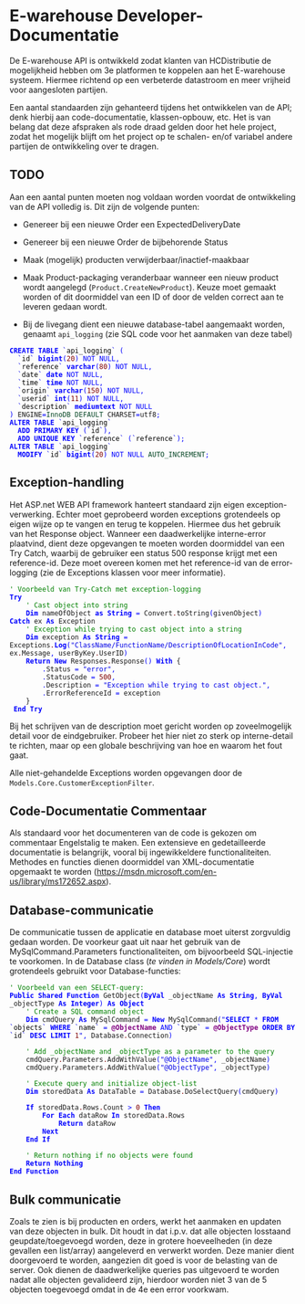 # E-warehouse Developer-Documentatie
De E-warehouse API is ontwikkeld zodat klanten van HCDistributie de mogelijkheid hebben om 3e platformen te koppelen aan het E-warehouse systeem. Hiermee richtend op een verbeterde datastroom en meer vrijheid voor aangesloten partijen.

Een aantal standaarden zijn gehanteerd tijdens het ontwikkelen van de API; denk hierbij aan code-documentatie, klassen-opbouw, etc. Het is van belang dat deze afspraken als rode draad gelden door het hele project, zodat het mogelijk blijft om het project op te schalen- en/of variabel andere partijen de ontwikkeling over te dragen.

## TODO
Aan een aantal punten moeten nog voldaan worden voordat de ontwikkeling van de API volledig is. Dit zijn de volgende punten:
- Genereer bij een nieuwe Order een ExpectedDeliveryDate

- Genereer bij een nieuwe Order de bijbehorende Status

- Maak (mogelijk) producten verwijderbaar/inactief-maakbaar

- Maak Product-packaging veranderbaar wanneer een nieuw product wordt aangelegd (`Product.CreateNewProduct`). Keuze moet gemaakt worden of dit doormiddel van een ID of door de velden correct aan te leveren gedaan wordt.

- Bij de livegang dient een nieuwe database-tabel aangemaakt worden, genaamt `api_logging` (zie SQL code voor het aanmaken van deze tabel)

<pre><code><span style='color:#0000ff; font-weight:bold; '>CREATE</span> <span style='color:#0000ff; font-weight:bold; '>TABLE</span> <span style='color:#0000e6; '>`</span><span style='color:#000000;'>api_logging</span><span style='color:#0000e6; '>`</span> <span style='color:#0000ff; '>(</span>
  <span style='color:#0000e6; '>`</span><span style='color:#000000;'>id</span><span style='color:#0000e6; '>`</span> <span style='color:#0000ff; font-weight:bold; '>bigint</span><span style='color:#0000ff; '>(</span><span style='color:#800000; '>20</span><span style='color:#0000ff; '>)</span> <span style='color:#0000ff; '>NOT</span> <span style='color:#0000ff; '>NULL</span><span style='color:#0000ff; '>,</span>
  <span style='color:#0000e6; '>`</span><span style='color:#000000;'>reference</span><span style='color:#0000e6; '>`</span> <span style='color:#0000ff; font-weight:bold; '>varchar</span><span style='color:#0000ff; '>(</span><span style='color:#800000; '>80</span><span style='color:#0000ff; '>)</span> <span style='color:#0000ff; '>NOT</span> <span style='color:#0000ff; '>NULL</span><span style='color:#0000ff; '>,</span>
  <span style='color:#0000e6; '>`</span><span style='color:#000000;'>date</span><span style='color:#0000e6; '>`</span> <span style='color:#0000ff; font-weight:bold; '>date</span> <span style='color:#0000ff; '>NOT</span> <span style='color:#0000ff; '>NULL</span><span style='color:#0000ff; '>,</span>
  <span style='color:#0000e6; '>`</span><span style='color:#000000;'>time</span><span style='color:#0000e6; '>`</span> <span style='color:#0000ff; font-weight:bold; '>time</span> <span style='color:#0000ff; '>NOT</span> <span style='color:#0000ff; '>NULL</span><span style='color:#0000ff; '>,</span>
  <span style='color:#0000e6; '>`</span><span style='color:#000000;'>origin</span><span style='color:#0000e6; '>`</span> <span style='color:#0000ff; font-weight:bold; '>varchar</span><span style='color:#0000ff; '>(</span><span style='color:#800000; '>150</span><span style='color:#0000ff; '>)</span> <span style='color:#0000ff; '>NOT</span> <span style='color:#0000ff; '>NULL</span><span style='color:#0000ff; '>,</span>
  <span style='color:#0000e6; '>`</span><span style='color:#000000;'>userid</span><span style='color:#0000e6; '>`</span> <span style='color:#0000ff; font-weight:bold; '>int</span><span style='color:#0000ff; '>(</span><span style='color:#800000; '>11</span><span style='color:#0000ff; '>)</span> <span style='color:#0000ff; '>NOT</span> <span style='color:#0000ff; '>NULL</span><span style='color:#0000ff; '>,</span>
  <span style='color:#0000e6; '>`</span><span style='color:#000000;'>description</span><span style='color:#0000e6; '>`</span> <span style='color:#0000ff; font-weight:bold; '>mediumtext</span> <span style='color:#0000ff; '>NOT</span> <span style='color:#0000ff; '>NULL</span>
<span style='color:#0000ff; '>)</span> ENGINE<span style='color:#0000ff; '>=</span><span style='color:#074726; '>InnoDB</span> <span style='color:#074726; '>DEFAULT</span> CHARSET<span style='color:#0000ff; '>=</span>utf8<span style='color:#0000ff; '>;</span>
<span style='color:#0000ff; font-weight:bold; '>ALTER</span> <span style='color:#0000ff; font-weight:bold; '>TABLE</span> <span style='color:#0000e6; '>`</span><span style='color:#000000;'>api_logging</span><span style='color:#0000e6; '>`</span>
  <span style='color:#0000ff; font-weight:bold; '>ADD</span> <span style='color:#0000ff; font-weight:bold; '>PRIMARY</span> <span style='color:#0000ff; font-weight:bold; '>KEY</span> <span style='color:#0000ff; '>(</span><span style='color:#0000e6; '>`</span><span style='color:#000000;'>id</span><span style='color:#0000e6; '>`</span><span style='color:#0000ff; '>)</span><span style='color:#0000ff; '>,</span>
  <span style='color:#0000ff; font-weight:bold; '>ADD</span> <span style='color:#0000ff; font-weight:bold; '>UNIQUE</span> <span style='color:#0000ff; font-weight:bold; '>KEY</span> <span style='color:#0000e6; '>`</span><span style='color:#000000;'>reference</span><span style='color:#0000e6; '>`</span> <span style='color:#0000ff; '>(</span><span style='color:#0000e6; '>`</span><span style='color:#000000;'>reference</span><span style='color:#0000e6; '>`</span><span style='color:#0000ff; '>)</span><span style='color:#0000ff; '>;</span>
<span style='color:#0000ff; font-weight:bold; '>ALTER</span> <span style='color:#0000ff; font-weight:bold; '>TABLE</span> <span style='color:#0000e6; '>`</span><span style='color:#000000;'>api_logging</span><span style='color:#0000e6; '>`</span>
  <span style='color:#0000ff; font-weight:bold; '>MODIFY</span> <span style='color:#0000e6; '>`</span><span style='color:#000000;'>id</span><span style='color:#0000e6; '>`</span> <span style='color:#0000ff; font-weight:bold; '>bigint</span><span style='color:#0000ff; '>(</span><span style='color:#800000; '>20</span><span style='color:#0000ff; '>)</span> <span style='color:#0000ff; '>NOT</span> <span style='color:#0000ff; '>NULL</span> <span style='color:#074726; '>AUTO_INCREMENT</span><span style='color:#0000ff; '>;</span>
</code></pre>

## Exception-handling
Het ASP.net WEB API framework hanteert standaard zijn eigen exception-verwerking. Echter moet geprobeerd worden exceptions grotendeels op eigen wijze op te vangen en terug te koppelen. Hiermee dus het gebruik van het Response object. Wanneer een daadwerkelijke interne-error plaatvind, dient deze opgevangen te moeten worden doormiddel van een Try Catch, waarbij de gebruiker een status 500 response krijgt met een reference-id. Deze moet overeen komen met het reference-id van de error-logging (zie de Exceptions klassen voor meer informatie).
<pre><code><span style='color:#008000; '>' Voorbeeld van Try-Catch met exception-logging</span>
<span style='color:#0000ff; font-weight:bold; '>Try</span>
    <span style='color:#008000; '>' Cast object into string</span>
    <span style='color:#0000ff; font-weight:bold; '>Dim</span> nameOfObject <span style='color:#0000ff; font-weight:bold; '>as</span> <span style='color:#0000ff; font-weight:bold; '>String</span> <span style='color:#0000ff; '>=</span> Convert<span style='color:#800000; '>.</span>toString<span style='color:#0000ff; '>(</span>givenObject<span style='color:#0000ff; '>)</span>
<span style='color:#0000ff; font-weight:bold; '>Catch</span> ex <span style='color:#0000ff; font-weight:bold; '>As</span> Exception
    <span style='color:#008000; '>' Exception while trying to cast object into a string</span>
    <span style='color:#0000ff; font-weight:bold; '>Dim</span> exception <span style='color:#0000ff; font-weight:bold; '>As</span> <span style='color:#0000ff; font-weight:bold; '>String</span> <span style='color:#0000ff; '>=</span> Exceptions<span style='color:#800000; '>.</span><span style='color:#0000ff; font-weight:bold; '>Log</span><span style='color:#0000ff; '>(</span><span style='color:#0000e6; '>"ClassName/FunctionName/DescriptionOfLocationInCode"</span><span style='color:#0000ff; '>,</span> ex<span style='color:#800000; '>.</span>Message<span style='color:#0000ff; '>,</span> userByKey<span style='color:#800000; '>.</span>UserID<span style='color:#0000ff; '>)</span>
    <span style='color:#0000ff; font-weight:bold; '>Return</span> <span style='color:#0000ff; font-weight:bold; '>New</span> Responses<span style='color:#800000; '>.</span>Response<span style='color:#0000ff; '>(</span><span style='color:#0000ff; '>)</span> <span style='color:#0000ff; font-weight:bold; '>With</span> {
        <span style='color:#0000ff; '>.</span>Status <span style='color:#0000ff; '>=</span> <span style='color:#0000e6; '>"error"</span><span style='color:#0000ff; '>,</span>
        <span style='color:#0000ff; '>.</span>StatusCode <span style='color:#0000ff; '>=</span> <span style='color:#800000; '>500</span><span style='color:#0000ff; '>,</span>
        <span style='color:#0000ff; '>.</span>Description <span style='color:#0000ff; '>=</span> <span style='color:#0000e6; '>"Exception while trying to cast object."</span><span style='color:#0000ff; '>,</span>
        <span style='color:#0000ff; '>.</span>ErrorReferenceId <span style='color:#0000ff; '>=</span> exception
    }
 <span style='color:#0000ff; font-weight:bold; '>End</span> <span style='color:#0000ff; font-weight:bold; '>Try</span>
</code></pre>

Bij het schrijven van de description moet gericht worden op zoveelmogelijk detail voor de eindgebruiker. Probeer het hier niet zo sterk op interne-detail te richten, maar op een globale beschrijving van hoe en waarom het fout gaat.

Alle niet-gehandelde Exceptions worden opgevangen door de `Models.Core.CustomerExceptionFilter`.

## Code-Documentatie Commentaar
Als standaard voor het documenteren van de code is gekozen om commentaar Engelstalig te maken. Een extensieve en gedetailleerde documentatie is belangrijk, vooral bij ingewikkeldere functionaliteiten. Methodes en functies dienen doormiddel van XML-documentatie opgemaakt te worden (https://msdn.microsoft.com/en-us/library/ms172652.aspx).
## Database-communicatie
De communicatie tussen de applicatie en database moet uiterst zorgvuldig gedaan worden. De voorkeur gaat uit naar het gebruik van de MySqlCommand.Parameters functionaliteiten, om bijvoorbeeld SQL-injectie te voorkomen. In de Database class (_te vinden in Models/Core_) wordt grotendeels gebruikt voor Database-functies:

<pre><code><span style='color:#008000; '>' Voorbeeld van een SELECT-query:</span>
<span style='color:#0000ff; font-weight:bold; '>Public</span> <span style='color:#0000ff; font-weight:bold; '>Shared</span> <span style='color:#0000ff; font-weight:bold; '>Function</span> GetObject<span style='color:#0000ff; '>(</span><span style='color:#0000ff; font-weight:bold; '>ByVal</span> _objectName <span style='color:#0000ff; font-weight:bold; '>As</span> <span style='color:#0000ff; font-weight:bold; '>String</span><span style='color:#0000ff; '>,</span> <span style='color:#0000ff; font-weight:bold; '>ByVal</span> _objectType <span style='color:#0000ff; font-weight:bold; '>As</span> <span style='color:#0000ff; font-weight:bold; '>Integer</span><span style='color:#0000ff; '>)</span> <span style='color:#0000ff; font-weight:bold; '>As</span> <span style='color:#0000ff; font-weight:bold; '>Object</span>
    <span style='color:#008000; '>' Create a SQL command object</span>
    <span style='color:#0000ff; font-weight:bold; '>Dim</span> cmdQuery <span style='color:#0000ff; font-weight:bold; '>As</span> MySqlCommand <span style='color:#0000ff; '>=</span> <span style='color:#0000ff; font-weight:bold; '>New</span> MySqlCommand<span style='color:#0000ff; '>(</span><span style='color:#0000e6; '>"<span style='color:#0000ff; font-weight:bold; '>SELECT</span> <span style='color:#0000ff; '>*</span> <span style='color:#0000ff; font-weight:bold; '>FROM</span> <span style='color:#0000e6; '>`</span><span style='color:#000000;'>objects</span><span style='color:#0000e6; '>`</span> <span style='color:#0000ff; font-weight:bold; '>WHERE</span> <span style='color:#0000e6; '>`</span><span style='color:#000000;'>name</span><span style='color:#0000e6; '>`</span> <span style='color:#0000ff; '>=</span> <span style='color:#800080; font-weight:bold; '>@ObjectName</span> <span style='color:#0000ff; '>AND</span> <span style='color:#0000e6; '>`</span><span style='color:#000000;'>type</span><span style='color:#0000e6; '>`</span> <span style='color:#0000ff; '>=</span> <span style='color:#800080; font-weight:bold; '>@ObjectType</span> <span style='color:#0000ff; font-weight:bold; '>ORDER</span> <span style='color:#0000ff; font-weight:bold; '>BY</span> <span style='color:#0000e6; '>`</span><span style='color:#000000;'>id</span><span style='color:#0000e6; '>`</span> <span style='color:#0000ff; font-weight:bold; '>DESC</span> <span style='color:#0000ff; font-weight:bold; '>LIMIT</span> <span style='color:#800000; '>1</span>"</span><span style='color:#0000ff; '>,</span> Database<span style='color:#800000; '>.</span>Connection<span style='color:#0000ff; '>)</span>

    <span style='color:#008000; '>' Add _objectName and _objectType as a parameter to the query</span>
    cmdQuery<span style='color:#800000; '>.</span>Parameters<span style='color:#800000; '>.</span>AddWithValue<span style='color:#0000ff; '>(</span><span style='color:#0000e6; '>"@ObjectName"</span><span style='color:#0000ff; '>,</span> _objectName<span style='color:#0000ff; '>)</span>
    cmdQuery<span style='color:#800000; '>.</span>Parameters<span style='color:#800000; '>.</span>AddWithValue<span style='color:#0000ff; '>(</span><span style='color:#0000e6; '>"@ObjectType"</span><span style='color:#0000ff; '>,</span> _objectType<span style='color:#0000ff; '>)</span>

    <span style='color:#008000; '>' Execute query and initialize object-list</span>
    <span style='color:#0000ff; font-weight:bold; '>Dim</span> storedData <span style='color:#0000ff; font-weight:bold; '>As</span> DataTable <span style='color:#0000ff; '>=</span> Database<span style='color:#800000; '>.</span>DoSelectQuery<span style='color:#0000ff; '>(</span>cmdQuery<span style='color:#0000ff; '>)</span>

    <span style='color:#0000ff; font-weight:bold; '>If</span> storedData<span style='color:#800000; '>.</span>Rows<span style='color:#800000; '>.</span>Count <span style='color:#0000ff; '>></span> <span style='color:#800000; '>0</span> <span style='color:#0000ff; font-weight:bold; '>Then</span>
        <span style='color:#0000ff; font-weight:bold; '>For</span> <span style='color:#0000ff; font-weight:bold; '>Each</span> dataRow <span style='color:#0000ff; font-weight:bold; '>In</span> storedData<span style='color:#800000; '>.</span>Rows
            <span style='color:#0000ff; font-weight:bold; '>Return</span> dataRow
        <span style='color:#0000ff; font-weight:bold; '>Next</span>
    <span style='color:#0000ff; font-weight:bold; '>End</span> <span style='color:#0000ff; font-weight:bold; '>If</span>

    <span style='color:#008000; '>' Return nothing if no objects were found</span>
    <span style='color:#0000ff; font-weight:bold; '>Return</span> <span style='color:#0000ff; font-weight:bold; '>Nothing</span>
<span style='color:#0000ff; font-weight:bold; '>End</span> <span style='color:#0000ff; font-weight:bold; '>Function</span>
</code></pre>


## Bulk communicatie
Zoals te zien is bij producten en orders, werkt het aanmaken en updaten van deze objecten in bulk. Dit houdt in dat i.p.v. dat alle objecten losstaand geupdate/toegevoegd worden, deze in grotere hoeveelheden (in deze gevallen een list/array) aangeleverd en verwerkt worden. Deze manier dient doorgevoerd te worden, aangezien dit goed is voor de belasting van de server. Ook dienen de daadwerkelijke queries pas uitgevoerd te worden nadat alle objecten gevalideerd zijn, hierdoor worden niet 3 van de 5 objecten toegevoegd omdat in de 4e een error voorkwam.

